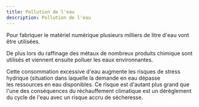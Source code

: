 ```yaml
---
title: Pollution de l'eau
description: Pollution de l'eau
---
```

Pour fabriquer le matériel numérique plusieurs milliers de litre d'eau vont être utilisées.

De plus lors du raffinage des métaux de nombreux produits chimique sont utilisés et viennent ensuite polluer les eaux environnantes.

C﻿ette consommation excessive d'eau augmente les risques de stress hydrique (situation dans laquelle la demande en eau dépasse les ressources en eau disponibles.
Ce risque est d'autant plus grand que l'une des conséquences du réchauffement climatique est un dérèglement du cycle de l'eau avec un risque accru de sécheresse.
 